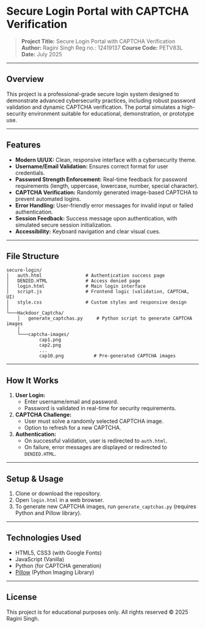 ﻿# Secure Login Portal with CAPTCHA Verification

> **Project Title:** Secure Login Portal with CAPTCHA Verification  
> **Author:** Ragini Singh
> Reg no.: 12419137
> **Course Code:** PETV83L  
> **Date:** July 2025

---

## Overview

This project is a professional-grade secure login system designed to demonstrate advanced cybersecurity practices, including robust password validation and dynamic CAPTCHA verification. The portal simulates a high-security environment suitable for educational, demonstration, or prototype use.

---

## Features

- **Modern UI/UX:** Clean, responsive interface with a cybersecurity theme.
- **Username/Email Validation:** Ensures correct format for user credentials.
- **Password Strength Enforcement:** Real-time feedback for password requirements (length, uppercase, lowercase, number, special character).
- **CAPTCHA Verification:** Randomly generated image-based CAPTCHA to prevent automated logins.
- **Error Handling:** User-friendly error messages for invalid input or failed authentication.
- **Session Feedback:** Success message upon authentication, with simulated secure session initialization.
- **Accessibility:** Keyboard navigation and clear visual cues.

---

## File Structure

```
secure-login/
│   auth.html                # Authentication success page
│   DENIED.HTML              # Access denied page
│   login.html               # Main login interface
│   script.js                # Frontend logic (validation, CAPTCHA, UI)
│   style.css                # Custom styles and responsive design
│
└───Hackdoor_Captcha/
    │   generate_captchas.py     # Python script to generate CAPTCHA images
    │
    └───captcha-images/
            cap1.png
            cap2.png
            ...
            cap10.png           # Pre-generated CAPTCHA images
```

---

## How It Works

1. **User Login:**
   - Enter username/email and password.
   - Password is validated in real-time for security requirements.
2. **CAPTCHA Challenge:**
   - User must solve a randomly selected CAPTCHA image.
   - Option to refresh for a new CAPTCHA.
3. **Authentication:**
   - On successful validation, user is redirected to `auth.html`.
   - On failure, error messages are displayed or redirected to `DENIED.HTML`.

---

## Setup & Usage

1. Clone or download the repository.
2. Open `login.html` in a web browser.
3. To generate new CAPTCHA images, run `generate_captchas.py` (requires Python and Pillow library).

---

## Technologies Used

- HTML5, CSS3 (with Google Fonts)
- JavaScript (Vanilla)
- Python (for CAPTCHA generation)
- [Pillow](https://python-pillow.org/) (Python Imaging Library)

---


## License

This project is for educational purposes only. All rights reserved © 2025 Ragini Singh.
